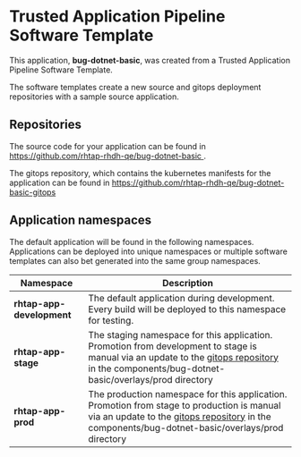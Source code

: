 # Trusted Application Pipeline Software Template

This application, **bug-dotnet-basic**, was created from a Trusted Application Pipeline Software Template.

The software templates create a new source and gitops deployment repositories with a sample source application. 

## Repositories

The source code for your application can be found in [https://github.com/rhtap-rhdh-qe/bug-dotnet-basic ](https://github.com/rhtap-rhdh-qe/bug-dotnet-basic ).
 
The gitops repository, which contains the kubernetes manifests for the application can be found in 
[https://github.com/rhtap-rhdh-qe/bug-dotnet-basic-gitops ](https://github.com/rhtap-rhdh-qe/bug-dotnet-basic-gitops ) 

## Application namespaces 

The default application will be found in the following namespaces. Applications can be deployed into unique namespaces or multiple software templates can also bet generated into the same group namespaces.  

|  Namespace   |  Description   |  
| -------- | -------- |   
| **rhtap-app-development** | The default application during development. Every build will be deployed to this namespace for testing. | 
| **rhtap-app-stage** | The staging namespace for this application. Promotion from development to stage is manual via an update to the [gitops repository](https://github.com/rhtap-rhdh-qe/bug-dotnet-basic-gitops ) in the components/bug-dotnet-basic/overlays/prod directory |  
| **rhtap-app-prod** | The production namespace for this application. Promotion from stage to production is manual via an update to the [gitops repository](https://github.com/rhtap-rhdh-qe/bug-dotnet-basic-gitops ) in the components/bug-dotnet-basic/overlays/prod directory | 
